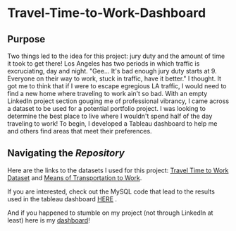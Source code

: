 # Travel-Time-to-Work-Dashboard
## Purpose
Two things led to the idea for this project: jury duty and the amount of time it took to get there! Los Angeles has two periods in which traffic is excruciating, day and night. "Gee... It's bad enough jury duty starts at 9. Everyone on their way to work, stuck in traffic, have it better." I thought. It got me to think that if I were to escape egregious LA traffic, I would need to find a new home where traveling to work ain't so bad. With an empty LinkedIn project section gouging me of professional vibrancy, I came across a dataset to be used for a potential portfolio project. I was looking to determine the best place to live where I wouldn't spend half of the day traveling to work! To begin, I developed a Tableau dashboard to help me and others find areas that meet their preferences.
## Navigating the *Repository*
Here are the links to the datasets I used for this project: [Travel Time to Work Dataset](https://geodata.bts.gov/datasets/usdot::travel-time-to-work/about) and [Means of Transportation to Work](https://geodata.bts.gov/datasets/usdot::means-of-transportation-to-work/about).

If you are interested, check out the MySQL code that lead to the results used in the tableau dashboard [HERE](Travel_Time_to_Work_Code.sql) .

And if you happened to stumble on my project (not through LinkedIn at least) here is my [dashboard](https://public.tableau.com/views/TravelTimeTransportDashboard/FinalBoard?:language=en-US&:sid=&:display_count=n&:origin=viz_share_link)!
